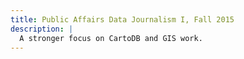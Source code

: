 ```yaml
---
title: Public Affairs Data Journalism I, Fall 2015
description: |
  A stronger focus on CartoDB and GIS work.
---
```

